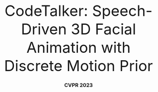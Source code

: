 <font size=10><center>CodeTalker: Speech-Driven 3D Facial Animation with Discrete Motion Prior</center></font>

### <center>CVPR 2023</center>  

<html>
<head>
    <title>Elliptical Border Example</title>
    <style>
        /* CSS样式定义 */
        .elliptical-border {
            width: 200px; /* 设置元素宽度 */
            height: 100px; /* 设置元素高度 */
            border: 2px solid black; /* 设置边框样式，2像素宽，黑色 */
            border-radius: 50%; /* 设置圆角半径为50%，实现椭圆形效果 */
            display: flex;
            align-items: center;
            justify-content: center;
            text-decoration: none;
            color: black;
            font-weight: bold;
            font-size: 18px;
        }

        .elliptical-border:hover {
            background-color: lightgray; /* 鼠标悬停时背景颜色变灰 */
        }
    </style>
</head>
<body>
    <!-- 使用<a>元素创建椭圆形边框和链接 -->
    <a href=" " class="elliptical-border">
        Video
    </a >
</body>
</html>

<p><center><a href="https://doubiiu.github.io" title="超链接title">Jinbo Xing</a><sup>1</sup>, Menghan Xia<sup>2</sup>, Yuechen Zhang<sup>1</sup>, Xiaodong Cun<sup>2</sup>, Jue Wang<sup>2</sup>, Tien-Tsin Wong<sup>1</sup></center><br>
<center><sup>1</sup>The Chinese University of Hong Kong, <sup>2</sup>Tencent AI Lab </center></p>
 
  
## Abstract
<font size=3>Speech-driven 3D facial animation has been widely studied, yet there is still a gap to achieving realism and vividness due to the highly ill-posed nature and scarcity of audio-visual data. </font>



## Method
### Discrete Motion Prior Learning
<font size=3>CodeTalker first learns a discrete context-rich facial motion codebook by self-reconstruction learning over real facial motions.</font>   

![](codebook.png)     
<center><iframe height=480 width=480 src="May1.mp4"></iframe></center>




